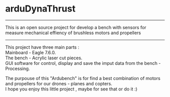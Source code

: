 # arduDynaThrust
**********************************************************************************************************************************
This is an open source project for develop a bench with sensors for measure mechanical effiency of brushless motors and propellers
**********************************************************************************************************************************
This project have three main parts :                                                                                               
Mainboard - Eagle 7.6.0.                                                                                                                  
The bench - Acrylic laser cut pieces.                                                                                                             
GUI software for control, display and save the imput data from the bench - Processing.                                                                                  

The purpouse of this "Ardubench" is for find a best combination of motors and propellers for our drones - planes and copters.  
I hope you enjoy this little project , maybe for see that or do it :) 
